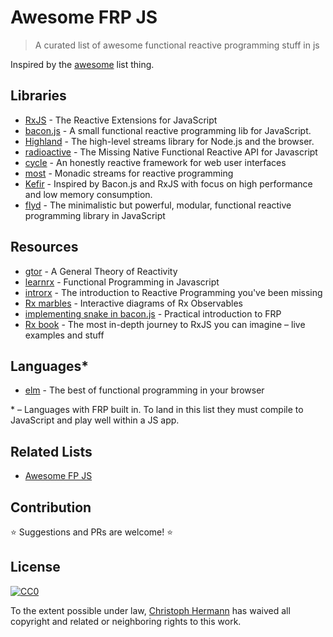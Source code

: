 # Awesome FRP JS

> A curated list of awesome functional reactive programming stuff in js

Inspired by the [awesome](https://github.com/sindresorhus/awesome) list thing.

## Libraries

* [RxJS](https://github.com/Reactive-Extensions/RxJS) - The Reactive Extensions for JavaScript
* [bacon.js](https://github.com/baconjs/bacon.js) - A small functional reactive programming lib for JavaScript.
* [Highland](http://highlandjs.org/) - The high-level streams library for Node.js and the browser.
* [radioactive](https://github.com/radioactive/radioactive) - The Missing Native Functional Reactive API for Javascript
* [cycle](https://github.com/staltz/cycle) - An honestly reactive framework for web user interfaces
* [most](https://github.com/cujojs/most) - Monadic streams for reactive programming
* [Kefir](https://github.com/pozadi/kefir) - Inspired by Bacon.js and RxJS with focus on high performance and low memory consumption.
* [flyd](https://github.com/paldepind/flyd) - The minimalistic but powerful, modular, functional reactive programming library in JavaScript

## Resources

* [gtor](https://github.com/kriskowal/gtor) - A General Theory of Reactivity
* [learnrx](https://github.com/jhusain/learnrx) - Functional Programming in Javascript
* [introrx](https://gist.github.com/staltz/868e7e9bc2a7b8c1f754) - The introduction to Reactive Programming you've been missing
* [Rx marbles](http://rxmarbles.com/) - Interactive diagrams of Rx Observables
* [implementing snake in bacon.js](http://philipnilsson.github.io/badness/) - Practical introduction to FRP
* [Rx book](http://xgrommx.github.io/rx-book/) - The most in-depth journey to RxJS you can imagine – live examples and stuff

## Languages*

* [elm](http://elm-lang.org/) - The best of functional programming in your browser

\* – Languages with FRP built in. To land in this list they must compile to JavaScript and play well within a JS app.

## Related Lists

* [Awesome FP JS](https://github.com/stoeffel/awesome-fp-js)

## Contribution

:star: Suggestions and PRs are welcome! :star:

## License

[![CC0](http://i.creativecommons.org/p/zero/1.0/88x31.png)](http://creativecommons.org/publicdomain/zero/1.0/)

To the extent possible under law, [Christoph Hermann](https://github.com/stoeffel) has waived all copyright and related or neighboring rights to this work.

